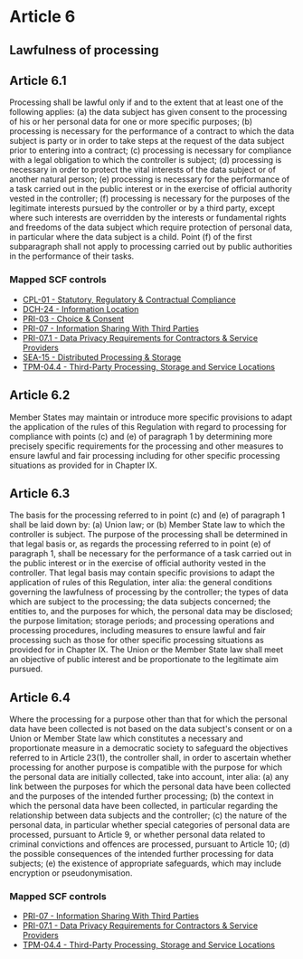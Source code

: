 # Article 6
## Lawfulness of processing

## Article 6.1
 Processing shall be lawful only if and to the extent that at least one of the following applies:
(a) the data subject has given consent to the processing of his or her personal data for one or more specific purposes;
(b) processing is necessary for the performance of a contract to which the data subject is party or in order to take steps at the request of the data subject prior to entering into a contract;
(c) processing is necessary for compliance with a legal obligation to which the controller is subject;
(d) processing is necessary in order to protect the vital interests of the data subject or of another natural person;
(e) processing is necessary for the performance of a task carried out in the public interest or in the exercise of official authority vested in the controller;
(f) processing is necessary for the purposes of the legitimate interests pursued by the controller or by a third party, except where such interests are overridden by the interests or fundamental rights and freedoms of the data subject which require protection of personal data, in particular where the data subject is a child.
Point (f)  of the first subparagraph shall not apply to processing carried out by public authorities in the performance of their tasks.
### Mapped SCF controls
- [CPL-01 - Statutory, Regulatory & Contractual Compliance](../scf/cpl-01-statutory,regulatory&contractualcompliance.md)
- [DCH-24 - Information Location](../scf/dch-24-informationlocation.md)
- [PRI-03 - Choice & Consent](../scf/pri-03-choice&consent.md)
- [PRI-07 - Information Sharing With Third Parties](../scf/pri-07-informationsharingwiththirdparties.md)
- [PRI-07.1 - Data Privacy Requirements for Contractors & Service Providers](../scf/pri-071-dataprivacyrequirementsforcontractors&serviceproviders.md)
- [SEA-15 - Distributed Processing & Storage](../scf/sea-15-distributedprocessing&storage.md)
- [TPM-04.4 - Third-Party Processing, Storage and Service Locations](../scf/tpm-044-third-partyprocessing,storageandservicelocations.md)
## Article 6.2
 Member States may maintain or introduce more specific provisions to adapt the application of the rules of this Regulation with regard to processing for compliance with points (c)  and (e)  of paragraph 1 by determining more precisely specific requirements for the processing and other measures to ensure lawful and fair processing including for other specific processing situations as provided for in Chapter IX.
## Article 6.3
 The basis for the processing referred to in point (c)  and (e)  of paragraph 1 shall be laid down by:
(a) Union law; or
(b) Member State law to which the controller is subject.
The purpose of the processing shall be determined in that legal basis or, as regards the processing referred to in point (e)  of paragraph 1, shall be necessary for the performance of a task carried out in the public interest or in the exercise of official authority vested in the controller. That legal basis may contain specific provisions to adapt the application of rules of this Regulation, inter alia: the general conditions governing the lawfulness of processing by the controller; the types of data which are subject to the processing; the data subjects concerned; the entities to, and the purposes for which, the personal data may be disclosed; the purpose limitation; storage periods; and processing operations and processing procedures, including measures to ensure lawful and fair processing such as those for other specific processing situations as provided for in Chapter IX. The Union or the Member State law shall meet an objective of public interest and be proportionate to the legitimate aim pursued.
## Article 6.4
 Where the processing for a purpose other than that for which the personal data have been collected is not based on the data subject's consent or on a Union or Member State law which constitutes a necessary and proportionate measure in a democratic society to safeguard the objectives referred to in Article 23(1), the controller shall, in order to ascertain whether processing for another purpose is compatible with the purpose for which the personal data are initially collected, take into account, inter alia:
(a) any link between the purposes for which the personal data have been collected and the purposes of the intended further processing;
(b) the context in which the personal data have been collected, in particular regarding the relationship between data subjects and the controller;
(c) the nature of the personal data, in particular whether special categories of personal data are processed, pursuant to Article 9, or whether personal data related to criminal convictions and offences are processed, pursuant to Article 10;
(d) the possible consequences of the intended further processing for data subjects;
(e) the existence of appropriate safeguards, which may include encryption or pseudonymisation.
### Mapped SCF controls
- [PRI-07 - Information Sharing With Third Parties](../scf/pri-07-informationsharingwiththirdparties.md)
- [PRI-07.1 - Data Privacy Requirements for Contractors & Service Providers](../scf/pri-071-dataprivacyrequirementsforcontractors&serviceproviders.md)
- [TPM-04.4 - Third-Party Processing, Storage and Service Locations](../scf/tpm-044-third-partyprocessing,storageandservicelocations.md)